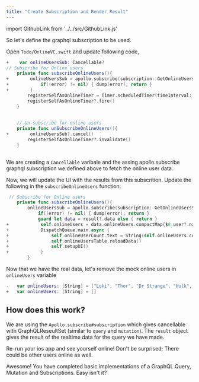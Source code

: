 ```yaml
---
title: "Create Subscription and Render Result"
---
```


import GithubLink from '../../src/GithubLink.js'

So let's define the graphql subscription to be used.

Open `Todo/OnlineVC.swift` and update following code,

<GithubLink link="https://github.com/hasura/graphql-engine/blob/master/community/learn/graphql-tutorials/tutorials/ios-apollo/app-final/Todo/OnlineVC.swift" text="Todo/OnlineVC.swift" />

```swift
+    var onlineUsersSub: Cancellable?
// Subscribe for Online users
    private func subscribeOnlineUsers(){
+        onlineUsersSub = apollo.subscribe(subscription: GetOnlineUsersSubscription()) { (result, error) in
+            if((error) != nil) { dump(error); return }
+        }
        registerSelfAsOnlineTimer = Timer.scheduledTimer(timeInterval: 30, target: self, selector: #selector(updateLastSeenMutationCloud), userInfo: nil, repeats: true)
        registerSelfAsOnlineTimer?.fire()
    }
    
    
    // Un-subscribe for online users
    private func unSubscribeOnlineUsers(){
+        onlineUsersSub?.cancel()
        registerSelfAsOnlineTimer?.invalidate()
    }
    
```

We are creating a `Cancellable` varibale and the assing apollo.subscribe graphql subscription we defined above to fetch the online user data.

Now, we will update the UI with the results from this subscrition. Update the following in the `subscribeOnlineUsers` function:

```swift
 // Subscribe for Online users
    private func subscribeOnlineUsers(){
        onlineUsersSub = apollo.subscribe(subscription: GetOnlineUsersSubscription()) { (result, error) in
            if((error) != nil) { dump(error); return }
            guard let data = result?.data else { return }
+            self.onlineUsers = data.onlineUsers.compactMap{$0.user?.name}
+            DispatchQueue.main.async {
+                self.onlineUserCount.text = String(self.onlineUsers.count)
+                self.onlineUsersTable.reloadData()
+                self.setupUI()
+            }
        }
```

Now that we have the real data, let's remove the mock online users in `onlineUsers` variable

```swift
-   var onlineUsers: [String] = ["Loki", "Thor", "Dr Strange", "Hulk", "Mantis", "TChala", "Iron Man", "Thanos"]
+   var onlineUsers: [String] = []
```

How does this work?
-------------------

We are using the `Apollo.subscribe#subscription` which gives cancellable with GraphQLReseultSet (similar to `query` and `mutation`). The `result` object gives the result of the realtime data for the query we have made.

Re-run your ios app and see yourself online! Don't be surprised; There could be other users online as well.

Awesome! You have completed basic implementations of a GraphQL Query, Mutation and Subscriptions. Easy isn't it?

